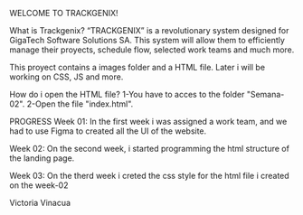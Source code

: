 WELCOME TO TRACKGENIX!

What is Trackgenix?
“TRACKGENIX” is a revolutionary system designed for GigaTech Software Solutions SA. 
This system will allow them to efficiently manage their proyects, schedule flow, selected work teams and much more.

This proyect contains a images folder and a HTML file. Later i will be working on CSS, JS and more.

How do i open the HTML file?
    1-You have to acces to the folder "Semana-02".
    2-Open the file "index.html".

PROGRESS
Week 01:
In the first week i was assigned a work team, and we had to use Figma to created all the UI of the website.

Week 02:
On the second week, i started programming the html structure of the landing page.


Week 03:
On the therd week i creted the css style for the html file i created on the week-02


Victoria Vinacua
